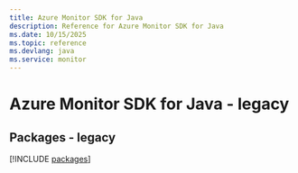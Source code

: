 ```yaml
---
title: Azure Monitor SDK for Java
description: Reference for Azure Monitor SDK for Java
ms.date: 10/15/2025
ms.topic: reference
ms.devlang: java
ms.service: monitor
---
```

# Azure Monitor SDK for Java - legacy
## Packages - legacy
[!INCLUDE [packages](monitor-index.md)]